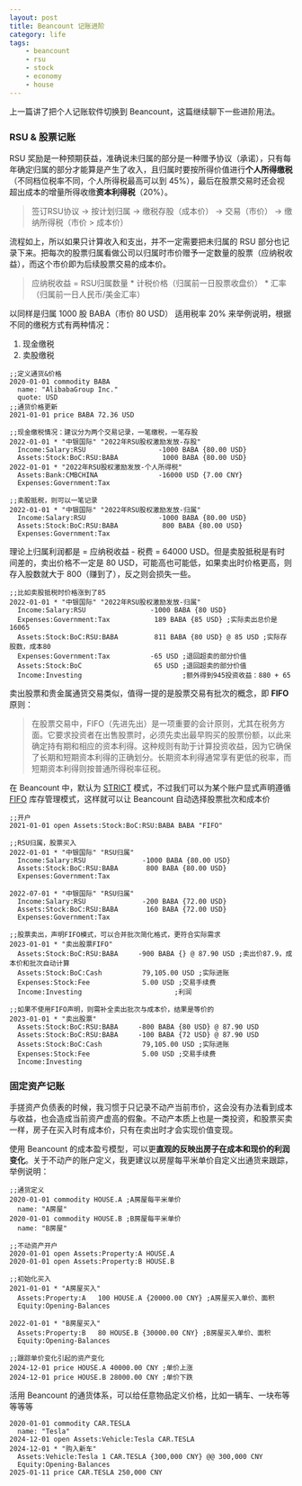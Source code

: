 ```yaml
---
layout: post
title: Beancount 记账进阶
category: life
tags:
    - beancount
    - rsu
    - stock
    - economy
    - house
---
```

上一篇讲了把个人记账软件切换到 Beancount，这篇继续聊下一些进阶用法。

### RSU & 股票记账
RSU 奖励是一种预期获益，准确说未归属的部分是一种赠予协议（承诺），只有每年确定归属的部分才能算是产生了收入，且归属时要按所得价值进行**个人所得缴税**（不同档位税率不同，个人所得税最高可以到 45%），最后在股票交易时还会视超出成本的增量所得收缴**资本利得税**（20%）。

> 签订RSU协议 -> 按计划归属 -> 缴税存股（成本价） -> 交易（市价） -> 缴纳所得税（市价 > 成本价）
>

流程如上，所以如果只计算收入和支出，并不一定需要把未归属的 RSU 部分也记录下来。把每次的股票归属看做公司以归属时市价赠予一定数量的股票（应纳税收益），而这个市价即为后续股票交易的成本价。

<!--more-->

> 应纳税收益 = RSU归属数量 * 计税价格（归属前一日股票收盘价） * 汇率（归属前一日人民币/美金汇率）
>

以同样是归属 1000 股 BABA（市价 80 USD） 适用税率 20% 来举例说明，根据不同的缴税方式有两种情况：

1. 现金缴税
2. 卖股缴税

```
;;定义通货&价格
2020-01-01 commodity BABA
  name: "AlibabaGroup Inc."
  quote: USD
;;通货价格更新
2021-01-01 price BABA 72.36 USD

;;现金缴税情况：建议分为两个交易记录，一笔缴税，一笔存股
2022-01-01 * "中银国际" "2022年RSU股权激励发放-存股"
  Income:Salary:RSU                  -1000 BABA {80.00 USD}
  Assets:Stock:BoC:RSU:BABA           1000 BABA {80.00 USD}
2022-01-01 * "2022年RSU股权激励发放-个人所得税"
  Assets:Bank:CMBCHINA               -16000 USD {7.00 CNY}
  Expenses:Government:Tax

;;卖股抵税，则可以一笔记录
2022-01-01 * "中银国际" "2022年RSU股权激励发放-归属"
  Income:Salary:RSU                  -1000 BABA {80.00 USD}
  Assets:Stock:BoC:RSU:BABA           800 BABA {80.00 USD}
  Expenses:Government:Tax
```

理论上归属利润都是 = 应纳税收益 - 税费 = 64000 USD。但是卖股抵税是有时间差的，卖出价格不一定是 80 USD，可能高也可能低，如果卖出时价格更高，则存入股数就大于 800（赚到了），反之则会损失一些。

```
;;比如卖股抵税时价格涨到了85
2022-01-01 * "中银国际" "2022年RSU股权激励发放-归属"
  Income:Salary:RSU                -1000 BABA {80 USD}
  Expenses:Government:Tax           189 BABA {85 USD} ;实际卖出总价是16065
  Assets:Stock:BoC:RSU:BABA         811 BABA {80 USD} @ 85 USD ;实际存股数，成本80
  Expenses:Government:Tax          -65 USD ;退回超卖的部分价值
  Assets:Stock:BoC                  65 USD ;退回超卖的部分价值
  Income:Investing                         ;额外得到945投资收益：880 + 65
```

卖出股票和贵金属通货交易类似，值得一提的是股票交易有批次的概念，即 **FIFO** 原则：

> 在股票交易中，FIFO（先进先出）是一项重要的会计原则，尤其在税务方面。它要求投资者在出售股票时，必须先卖出最早购买的股票份额，以此来确定持有期和相应的资本利得。这种规则有助于计算投资收益，因为它确保了长期和短期资本利得的正确划分。长期资本利得通常享有更低的税率，而短期资本利得则按普通所得税率征税。
>

在 Beancount 中，默认为 [STRICT](https://beancount.github.io/docs/how_inventories_work.html#strict-booking) 模式，不过我们可以为某个账户显式声明遵循 [FIFO](https://beancount.github.io/docs/how_inventories_work.html#per-account-booking-method) 库存管理模式，这样就可以让 Beancount 自动选择股票批次和成本价

```
;;开户
2021-01-01 open Assets:Stock:BoC:RSU:BABA BABA "FIFO"

;;RSU归属，股票买入
2022-01-01 * "中银国际" "RSU归属"
  Income:Salary:RSU              -1000 BABA {80.00 USD}
  Assets:Stock:BoC:RSU:BABA       800 BABA {80.00 USD}
  Expenses:Government:Tax

2022-07-01 * "中银国际" "RSU归属"
  Income:Salary:RSU              -200 BABA {72.00 USD}
  Assets:Stock:BoC:RSU:BABA       160 BABA {72.00 USD}
  Expenses:Government:Tax

;;股票卖出，声明FIFO模式，可以合并批次简化格式，更符合实际需求
2023-01-01 * "卖出股票FIFO"
  Assets:Stock:BoC:RSU:BABA     -900 BABA {} @ 87.90 USD ;卖出价87.9，成本价和批次自动计算
  Assets:Stock:BoC:Cash          79,105.00 USD ;实际进账
  Expenses:Stock:Fee             5.00 USD ;交易手续费
  Income:Investing                       ;利润

;;如果不使用FIFO声明，则需补全卖出批次与成本价，结果是等价的
2023-01-01 * "卖出股票"
  Assets:Stock:BoC:RSU:BABA     -800 BABA {80 USD} @ 87.90 USD
  Assets:Stock:BoC:RSU:BABA     -100 BABA {72 USD} @ 87.90 USD
  Assets:Stock:BoC:Cash          79,105.00 USD ;实际进账
  Expenses:Stock:Fee             5.00 USD ;交易手续费
  Income:Investing
```

### 固定资产记账
手搓资产负债表的时候，我习惯于只记录不动产当前市价，这会没有办法看到成本与收益，也会造成当前资产虚高的假象。不动产本质上也是一类投资，和股票买卖一样，房子在买入时有成本价，只有在卖出时才会实现价值变现。

使用 Beancount 的成本盈亏模型，可以更**直观的反映出房子在成本和现价的利润变化**。关于不动产的账户定义，我更建议以房屋每平米单价自定义出通货来跟踪，举例说明：

```
;;通货定义
2020-01-01 commodity HOUSE.A ;A房屋每平米单价
  name: "A房屋"
2020-01-01 commodity HOUSE.B ;B房屋每平米单价
  name: "B房屋"

;;不动资产开户
2020-01-01 open Assets:Property:A HOUSE.A
2020-01-01 open Assets:Property:B HOUSE.B

;;初始化买入
2021-01-01 * "A房屋买入"
  Assets:Property:A   100 HOUSE.A {20000.00 CNY} ;A房屋买入单价、面积
  Equity:Opening-Balances

2022-01-01 * "B房屋买入"
  Assets:Property:B   80 HOUSE.B {30000.00 CNY} ;B房屋买入单价、面积
  Equity:Opening-Balances

;;跟踪单价变化引起的资产变化
2024-12-01 price HOUSE.A 40000.00 CNY ;单价上涨
2024-12-01 price HOUSE.B 28000.00 CNY ;单价下跌
```

活用 Beancount 的通货体系，可以给任意物品定义价格，比如一辆车、一块布等等等等

```
2020-01-01 commodity CAR.TESLA
  name: "Tesla"
2024-12-01 open Assets:Vehicle:Tesla CAR.TESLA
2024-12-01 * "购入新车"
  Assets:Vehicle:Tesla 1 CAR.TESLA {300,000 CNY} @@ 300,000 CNY
  Equity:Opening-Balances
2025-01-11 price CAR.TESLA 250,000 CNY
```
